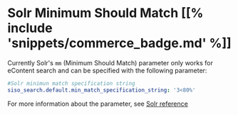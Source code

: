 # Solr Minimum Should Match [[% include 'snippets/commerce_badge.md' %]]

Currently Solr's `mm` (Minimum Should Match) parameter only works for eContent search and can be specified with the following parameter:

``` yaml
#Solr minimun match specification string
siso_search.default.min_match_specification_string: '3<80%'
```

For more information about the parameter, see
[Solr reference](https://lucene.apache.org/solr/guide/7_4/the-dismax-query-parser.html#TheDisMaxQueryParser-Themm_MinimumShouldMatch_Parameter)
